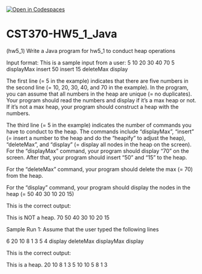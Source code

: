 [![Open in Codespaces](https://classroom.github.com/assets/launch-codespace-2972f46106e565e64193e422d61a12cf1da4916b45550586e14ef0a7c637dd04.svg)](https://classroom.github.com/open-in-codespaces?assignment_repo_id=16333790)
# CST370-HW5_1_Java

(hw5_1) Write a Java program for hw5_1 to conduct heap operations

Input format: This is a sample input from a user:
5
10 20 30 40 70
5
displayMax
insert 50
insert 15
deleteMax
display

The first line (= 5 in the example) indicates that there are five numbers in the second line (= 10, 20, 30, 40, and 70 in the example). In the program, you can assume that all numbers in the heap are unique (= no duplicates). Your program should read the numbers and display if it’s a max heap or not. If it’s not a max heap, your program should construct a heap with the numbers. 

The third line (= 5 in the example) indicates the number of commands you have to conduct to the heap. The commands include “displayMax”, “insert” (= insert a number to the heap and do the “heapify” to adjust the heap), “deleteMax”, and “display” (= display all nodes in the heap on the screen).
For the “displayMax” command, your program should display “70” on the screen. After that, your program should insert “50” and “15” to the heap. 

For the “deleteMax” command, your program should delete the max (= 70) from the heap. 

For the “display” command, your program should display the nodes in the heap (= 50 40 30 10 20 15)

This is the correct output: 

This is NOT a heap.
70
50 40 30 10 20 15

Sample Run 1: Assume that the user typed the following lines

6
20 10 8 1 3 5
4
display
deleteMax
displayMax
display

This is the correct output: 

This is a heap.
20 10 8 1 3 5
10
10 5 8 1 3

